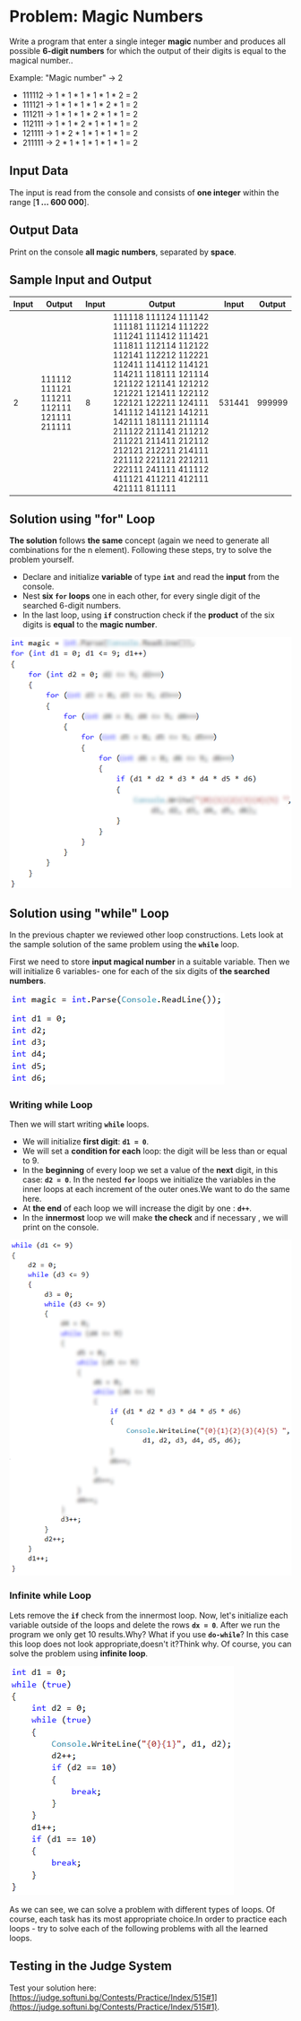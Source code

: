 # Problem: Magic Numbers

Write a program that enter a single integer **magic** number and produces all possible **6-digit numbers** for which the output of their digits is equal to the magical number..

Example: "Magic number" &rarr; 2
-	111112 &rarr; 1 \* 1 \* 1 \* 1 \* 1 \* 2 = 2
-	111121 &rarr; 1 \* 1 \* 1 \* 1 \* 2 \* 1 = 2
-	111211 &rarr; 1 \* 1 \* 1 \* 2 \* 1 \* 1 = 2
-	112111 &rarr; 1 \* 1 \* 2 \* 1 \* 1 \* 1 = 2
-	121111 &rarr; 1 \* 2 \* 1 \* 1 \* 1 \* 1 = 2
-	211111 &rarr; 2 \* 1 \* 1 \* 1 \* 1 \* 1 = 2

## Input Data

The input is read from the console and consists of **one integer** within the range [**1 … 600 000**].

## Output Data

Print on the console **all magic numbers**, separated by **space**.

## Sample Input and Output

| Input | Output | Input | Output | Input | Output |
| --- | --- | --- | --- | --- | --- |
|2|111112 111121 111211 112111 121111 211111|8|111118 111124 111142 111181 111214 111222 111241 111412 111421 111811 112114 112122 112141 112212 112221 112411 114112 114121 114211 118111 121114 121122 121141 121212 121221 121411 122112 122121 122211 124111 141112 141121 141211 142111 181111 211114 211122 211141 211212 211221 211411 212112 212121 212211 214111 221112 221121 221211 222111 241111 411112 411121 411211 412111 421111 811111|531441|999999|

## Solution using "for" Loop

**The solution** follows **the same** concept  (again we need to generate all combinations for the n element). Following these steps, try to solve the problem yourself.

-	Declare and initialize **variable** of type **`int`** and read the **input** from the console.
-	Nest **six `for` loops** one in each other,  for every single digit of the searched 6-digit numbers. 
-	In the last loop, using **`if`** construction check if the **product** of the six digits is **equal** to the **magic number**.

![](/assets/chapter-7-exam-preparation-images/02.magic-numbers-1.png)

## Solution using "while" Loop

In the previous chapter we reviewed other loop constructions. Lets look at the sample solution of the same problem using the **`while`** loop.

First we need to store **input magical number** in a suitable variable. Then we will initialize 6 variables- one for each of the six digits of **the searched numbers**. 

![](/assets/chapter-7-exam-preparation-images/02.magic-numbers-2.png)

### Writing while Loop

Then we will start writing **`while`** loops.

- We will initialize **first digit**: **`d1 = 0`**.
- We will set a **condition for each** loop: the digit will be less than or equal to 9.
- In the **beginning** of every loop we set a value of the **next** digit, in this case: **`d2 = 0`**. In the nested **`for`** loops we initialize the variables in the inner loops at each increment of the outer ones.We want to do the same here.
- At **the end**  of each loop we will increase the digit by one : **`d++`**.
- In the **innermost** loop we will make **the check** and if necessary ,  we will print on the console.

![](/assets/chapter-7-exam-preparation-images/02.magic-numbers-3.png)

### Infinite while Loop

Lets remove the **`if`** check from the innermost loop.   Now, let's initialize each variable outside of the loops and delete the rows **`dx = 0`**. After we run the program we only get 10 results.Why? What if you use **`do-while`**? In this case this loop does not look appropriate,doesn't it?Think why. Of course, you can solve the problem using **infinite loop**.

![](/assets/chapter-7-exam-preparation-images/02.magic-numbers-4.png)

As we can see, we can solve a problem with different types of loops. Of course, each task has its most appropriate choice.In order to practice each loops - try to solve each of the following problems with all the learned loops.

## Testing in the Judge System

Test your solution here: [https://judge.softuni.bg/Contests/Practice/Index/515#1](https://judge.softuni.bg/Contests/Practice/Index/515#1).
